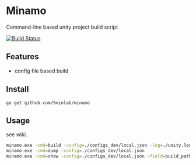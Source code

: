 # Minamo

Command-line based unity project build script

[![Build Status](https://travis-ci.org/5minlab/minamo.svg?branch=master)](https://travis-ci.org/5minlab/minamo)

## Features
* config file based build

## Install
`go get github.com/5minlab/minamo`

## Usage

see wiki.

```bash
minamo.exe -cmd=build -config=./configs_dev/local.json -log=./unity.log
minamo.exe -cmd=dump -config=./configs_dev/local.json
minamo.exe -cmd=show -config=./configs_dev/local.json -field=build_path
```
